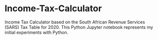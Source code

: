 # Income-Tax-Calculator
Income Tax Calculator based on the South African Revenue Services (SARS) Tax Table for 2020.
 This Python Jupyter notebook represents my initial experiments with Python.
